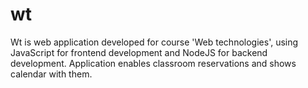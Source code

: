 # wt
Wt is web application developed for course 'Web technologies', using JavaScript for frontend development and NodeJS for backend development.
Application enables classroom reservations and shows calendar with them.
